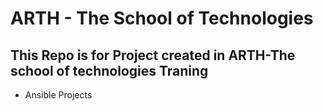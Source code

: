 # ARTH - The School of Technologies

## This Repo is for Project created in ARTH-The school of technologies Traning

- Ansible Projects


